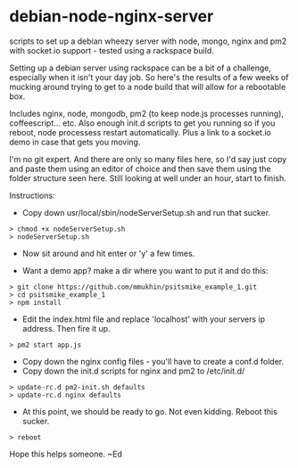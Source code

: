 debian-node-nginx-server
=========================

scripts to set up a debian wheezy server with node, mongo, nginx and pm2 with socket.io support - tested using a rackspace build.

Setting up a debian server using rackspace can be a bit of a challenge, especially when it isn't your day job. So here's the results of a few weeks of mucking around trying to get to a node build that will allow for a rebootable box.

Includes nginx, node, mongodb, pm2 (to keep node.js processes running), coffeescript... etc. Also enough init.d scripts to get you running so if you reboot, node processess restart automatically.  Plus a link to a socket.io demo in case that gets you moving.

I'm no git expert.  And there are only so many files here, so I'd say just copy and paste them using an editor of choice and then save them using the folder structure seen here.  Still looking at well under an hour, start to finish.

Instructions:

- Copy down usr/local/sbin/nodeServerSetup.sh and run that sucker.
```
> chmod +x nodeServerSetup.sh
> nodeServerSetup.sh
```

- Now sit around and hit enter or 'y' a few times.

- Want a demo app?  make a dir where you want to put it and do this:
```
> git clone https://github.com/mmukhin/psitsmike_example_1.git
> cd psitsmike_example_1
> npm install
```

- Edit the index.html file and replace 'localhost' with your servers ip address.  Then fire it up.
```
> pm2 start app.js
```

- Copy down the nginx config files - you'll have to create a conf.d folder.
- Copy down the init.d scripts for nginx and pm2 to /etc/init.d/
```
> update-rc.d pm2-init.sh defaults
> update-rc.d nginx defaults
```

- At this point, we should be ready to go.  Not even kidding.  Reboot this sucker.
```
> reboot
```

Hope this helps someone. ~Ed
